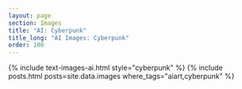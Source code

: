 ```yaml
---
layout: page
section: Images
title: "AI: Cyberpunk"
title_long: "AI Images: Cyberpunk"
order: 100
---
```


{% include text-images-ai.html style="cyberpunk" %}
{% include posts.html posts=site.data.images where_tags="aiart,cyberpunk" %}
